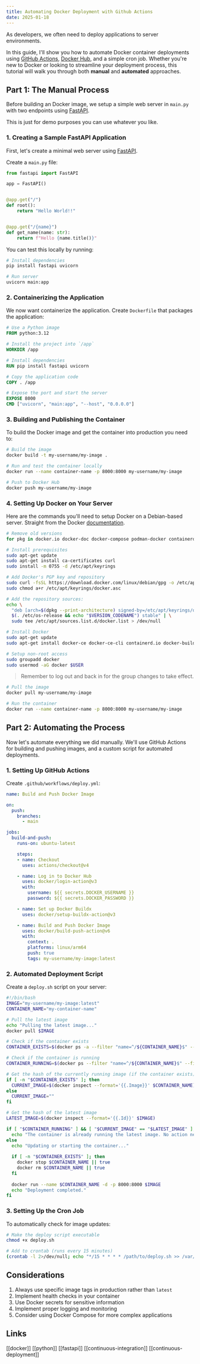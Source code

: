 ```yaml
---
title: Automating Docker Deployment with Github Actions
date: 2025-01-18
---
```


As developers, we often need to deploy applications to server environments.

In this guide, I'll show you how to automate Docker container deployments using [GitHub Actions](https://github.com/features/actions), [Docker Hub](https://hub.docker.com), and a simple cron job. Whether you're new to Docker or looking to streamline your deployment process, this tutorial will walk you through both **manual** and **automated** approaches.

## Part 1: The Manual Process

Before building an Docker image, we setup a simple web server in `main.py` with two endpoints using [FastAPI](https://fastapi.tiangolo.com).

This is just for demo purposes you can use whatever you like.

### 1. Creating a Sample FastAPI Application 

First, let's create a minimal web server using [FastAPI](https://fastapi.tiangolo.com). 

Create a `main.py` file:

```python
from fastapi import FastAPI

app = FastAPI()


@app.get("/")
def root():
    return "Hello World!!"


@app.get("/{name}")
def get_name(name: str):
    return f"Hello {name.title()}"
```

You can test this locally by running:

```sh
# Install dependencies
pip install fastapi uvicorn

# Run server
uvicorn main:app
```

### 2. Containerizing the Application

We now want containerize the application. Create `Dockerfile` that packages the application:

```Dockerfile
# Use a Python image
FROM python:3.12 

# Install the project into `/app`
WORKDIR /app

# Install dependencies
RUN pip install fastapi uvicorn 

# Copy the application code
COPY . /app

# Expose the port and start the server
EXPOSE 8000
CMD ["uvicorn", "main:app", "--host", "0.0.0.0"]
```

### 3. Building and Publishing the Container

To build the Docker image and get the container into production you need to:

```sh
# Build the image
docker build -t my-username/my-image .

# Run and test the container locally
docker run --name container-name -p 8000:8000 my-username/my-image

# Push to Docker Hub
docker push my-username/my-image
```

### 4. Setting Up Docker on Your Server

Here are the commands you'll need to setup Docker on a Debian-based server. Straight from the Docker [documentation](https://docs.docker.com/engine/install/).

```sh
# Remove old versions
for pkg in docker.io docker-doc docker-compose podman-docker containerd runc; do sudo apt-get remove $pkg; done

# Install prerequisites
sudo apt-get update
sudo apt-get install ca-certificates curl
sudo install -m 0755 -d /etc/apt/keyrings

# Add Docker's PGP key and repository
sudo curl -fsSL https://download.docker.com/linux/debian/gpg -o /etc/apt/keyrings/docker.asc
sudo chmod a+r /etc/apt/keyrings/docker.asc

# Add the repository sources:
echo \
  "deb [arch=$(dpkg --print-architecture) signed-by=/etc/apt/keyrings/docker.asc] https://download.docker.com/linux/debian \
  $(. /etc/os-release && echo "$VERSION_CODENAME") stable" | \
  sudo tee /etc/apt/sources.list.d/docker.list > /dev/null

# Install Docker
sudo apt-get update
sudo apt-get install docker-ce docker-ce-cli containerd.io docker-buildx-plugin docker-compose-plugin

# Setup non-root access
sudo groupadd docker
sudo usermod -aG docker $USER
```

> Remember to log out and back in for the group changes to take effect.

```sh
# Pull the image
docker pull my-username/my-image

# Run the container
docker run --name container-name -p 8000:8000 my-username/my-image
```

## Part 2: Automating the Process

Now let's automate everything we did manually. We'll use GitHub Actions for building and pushing images, and a custom script for automated deployments.

### 1. Setting Up GitHub Actions

Create `.github/workflows/deploy.yml`:

```yml
name: Build and Push Docker Image

on:
  push:
    branches:
      - main

jobs:
  build-and-push:
    runs-on: ubuntu-latest

    steps:
    - name: Checkout
      uses: actions/checkout@v4

    - name: Log in to Docker Hub
      uses: docker/login-action@v3
      with:
        username: ${{ secrets.DOCKER_USERNAME }}
        password: ${{ secrets.DOCKER_PASSWORD }}

    - name: Set up Docker Buildx
      uses: docker/setup-buildx-action@v3

    - name: Build and Push Docker Image
      uses: docker/build-push-action@v6
      with:
        context: .
        platforms: linux/arm64
        push: true
        tags: my-username/my-image:latest
```

### 2. Automated Deployment Script 

Create a `deploy.sh` script on your server:

```sh
#!/bin/bash
IMAGE="my-username/my-image:latest"
CONTAINER_NAME="my-container-name"

# Pull the latest image
echo "Pulling the latest image..."
docker pull $IMAGE

# Check if the container exists
CONTAINER_EXISTS=$(docker ps -a --filter "name=^/${CONTAINER_NAME}$" --format '{{.Names}}')

# Check if the container is running
CONTAINER_RUNNING=$(docker ps --filter "name=^/${CONTAINER_NAME}$" --filter "status=running" --format '{{.Names}}')

# Get the hash of the currently running image (if the container exists)
if [ -n "$CONTAINER_EXISTS" ]; then
  CURRENT_IMAGE=$(docker inspect --format='{{.Image}}' $CONTAINER_NAME)
else
  CURRENT_IMAGE=""
fi

# Get the hash of the latest image
LATEST_IMAGE=$(docker inspect --format='{{.Id}}' $IMAGE)

if [ "$CONTAINER_RUNNING" ] && [ "$CURRENT_IMAGE" == "$LATEST_IMAGE" ]; then
  echo "The container is already running the latest image. No action needed."
else
  echo "Updating or starting the container..."
  
  if [ -n "$CONTAINER_EXISTS" ]; then
    docker stop $CONTAINER_NAME || true
    docker rm $CONTAINER_NAME || true
  fi
  
  docker run --name $CONTAINER_NAME -d -p 8000:8000 $IMAGE
  echo "Deployment completed."
fi
```

### 3. Setting Up the Cron Job

To automatically check for image updates:

```sh
# Make the deploy script executable
chmod +x deploy.sh

# Add to crontab (runs every 15 minutes)
(crontab -l 2>/dev/null; echo "*/15 * * * * /path/to/deploy.sh >> /var/log/deploy.log 2>&1") | crontab -
```

## Considerations

1. Always use specific image tags in production rather than `latest`
2. Implement health checks in your container
3. Use Docker secrets for sensitive information
4. Implement proper logging and monitoring
5. Consider using Docker Compose for more complex applications

## Links

[[docker]] [[python]] [[fastapi]] [[continuous-integration]] [[continuous-deployment]]

